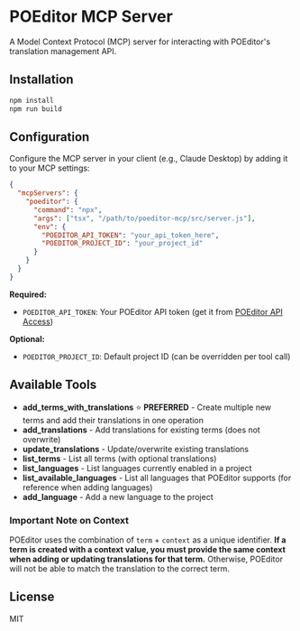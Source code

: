 # POEditor MCP Server

A Model Context Protocol (MCP) server for interacting with POEditor's translation management API.

## Installation

```bash
npm install
npm run build
```

## Configuration

Configure the MCP server in your client (e.g., Claude Desktop) by adding it to your MCP settings:

```json
{
  "mcpServers": {
    "poeditor": {
      "command": "npx",
      "args": ["tsx", "/path/to/poeditor-mcp/src/server.js"],
      "env": {
        "POEDITOR_API_TOKEN": "your_api_token_here",
        "POEDITOR_PROJECT_ID": "your_project_id"
      }
    }
  }
}
```

**Required:**
- `POEDITOR_API_TOKEN`: Your POEditor API token (get it from [POEditor API Access](https://poeditor.com/account/api))

**Optional:**
- `POEDITOR_PROJECT_ID`: Default project ID (can be overridden per tool call)

## Available Tools

- **add_terms_with_translations** ⭐ **PREFERRED** - Create multiple new terms and add their translations in one operation
- **add_translations** - Add translations for existing terms (does not overwrite)
- **update_translations** - Update/overwrite existing translations
- **list_terms** - List all terms (with optional translations)
- **list_languages** - List languages currently enabled in a project
- **list_available_languages** - List all languages that POEditor supports (for reference when adding languages)
- **add_language** - Add a new language to the project

### Important Note on Context

POEditor uses the combination of `term` + `context` as a unique identifier. **If a term is created with a context value, you must provide the same context when adding or updating translations for that term.** Otherwise, POEditor will not be able to match the translation to the correct term.

## License

MIT
